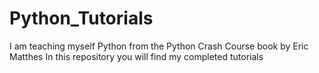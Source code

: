 # Python_Tutorials
I am teaching myself Python from the Python Crash Course book by Eric Matthes
In this repository you will find my completed tutorials
